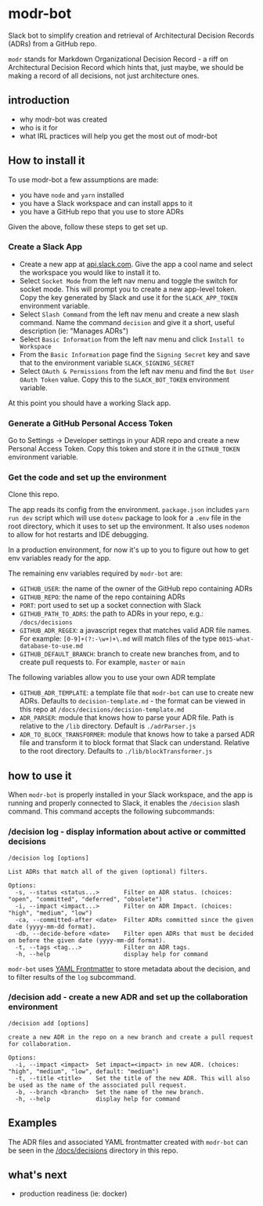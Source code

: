 # modr-bot
Slack bot to simplify creation and retrieval of Architectural Decision Records (ADRs) from a GitHub repo.

`modr` stands for Markdown Organizational Decision Record - a riff on Architectural Decision Record which hints that, just maybe, we should be making a record of all decisions, not just architecture ones.

## introduction
- why modr-bot was created
- who is it for
- what IRL practices will help you get the most out of modr-bot

## How to install it
To use modr-bot a few assumptions are made:
- you have `node` and `yarn` installed
- you have a Slack workspace and can install apps to it
- you have a GitHub repo that you use to store ADRs

Given the above, follow these steps to get set up.
### Create a Slack App
- Create a new app at [api.slack.com](https://api.slack.com/apps?new_app=1). Give the app a cool name and select the workspace you would like to install it to.
- Select `Socket Mode` from the left nav menu and toggle the switch for socket mode. This will prompt you to create a new app-level token. Copy the key generated by Slack and use it for the `SLACK_APP_TOKEN` environment variable.
- Select `Slash Command` from the left nav menu and create a new slash command. Name the command `decision` and give it a short, useful description (ie: "Manages ADRs")
- Select `Basic Information` from the left nav menu and click `Install to Workspace`
- From the `Basic Information` page find the `Signing Secret` key and save that to the environment variable `SLACK_SIGNING_SECRET`
- Select `OAuth & Permissions` from the left nav menu and find the `Bot User OAuth Token` value. Copy this to the `SLACK_BOT_TOKEN` environment variable.

At this point you should have a working Slack app.

### Generate a GitHub Personal Access Token
Go to Settings -> Developer settings in your ADR repo and create a new Personal Access Token. Copy this token and store it in the `GITHUB_TOKEN` environment variable.

### Get the code and set up the environment
Clone this repo.

The app reads its config from the environment. `package.json` includes `yarn run dev` script which will use `dotenv` package to look for a `.env` file in the root directory, which it uses to set up the environment. It also uses `nodemon` to allow for hot restarts and IDE debugging.

In a production environment, for now it's up to you to figure out how to get env variables ready for the app.

The remaining env variables required by `modr-bot` are:
- `GITHUB_USER`: the name of the owner of the GitHub repo containing ADRs
- `GITHUB_REPO`: the name of the repo containing ADRs
- `PORT`: port used to set up a socket connection with Slack
- `GITHUB_PATH_TO_ADRS`: the path to ADRs in your repo, e.g.: `/docs/decisions`
- `GITHUB_ADR_REGEX`: a javascript regex that matches valid ADR file names. For example: `[0-9]+(?:-\w+)+\.md` will match files of the type `0015-what-database-to-use.md`
- `GITHUB_DEFAULT_BRANCH`: branch to create new branches from, and to create pull requests to. For example, `master` or `main`

The following variables allow you to use your own ADR template
- `GITHUB_ADR_TEMPLATE`: a template file that `modr-bot` can use to create new ADRs. Defaults to `decision-template.md` - the format can be viewed in this repo at `/docs/decisions/decision-template.md`
- `ADR_PARSER`: module that knows how to parse your ADR file. Path is relative to the `/lib` directory. Default is `./adrParser.js`
- `ADR_TO_BLOCK_TRANSFORMER`: module that knows how to take a parsed ADR file and transform it to block format that Slack can understand. Relative to the root directory. Defaults to `./lib/blockTransformer.js`

## how to use it

When `modr-bot` is properly installed in your Slack workspace, and the app is running and properly connected to Slack, it enables the `/decision` slash command. This command accepts the following subcommands:

### /decision log - display information about active or committed decisions
```
/decision log [options]

List ADRs that match all of the given (optional) filters.

Options:
  -s, --status <status...>       Filter on ADR status. (choices: "open", "committed", "deferred", "obsolete")
  -i, --impact <impact...>       Filter on ADR Impact. (choices: "high", "medium", "low")
  -ca, --committed-after <date>  Filter ADRs committed since the given date (yyyy-mm-dd format).
  -db, --decide-before <date>    Filter open ADRs that must be decided on before the given date (yyyy-mm-dd format).
  -t, --tags <tag...>            Filter on ADR tags.
  -h, --help                     display help for command

```

`modr-bot` uses [YAML Frontmatter](https://jekyllrb.com/docs/front-matter/) to store metadata about the decision, and to filter results of the `log` subcommand.

### /decision add - create a new ADR and set up the collaboration environment
```
/decision add [options]

create a new ADR in the repo on a new branch and create a pull request for collaboration.

Options:
  -i, --impact <impact>  Set impact=<impact> in new ADR. (choices: "high", "medium", "low", default: "medium")
  -t, --title <title>    Set the title of the new ADR. This will also be used as the name of the associated pull request.
  -b, --branch <branch>  Set the name of the new branch.
  -h, --help             display help for command
  ```

## Examples
The ADR files and associated YAML frontmatter created with `modr-bot` can be seen in the [/docs/decisions](./docs/decisions) directory in this repo.

## what's next
- production readiness (ie: docker)